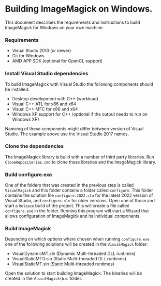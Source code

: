 # Building ImageMagick on Windows.

This document describes the requirements and instructions to build ImageMagick for Windows on your own machine.

### Requirements

- Visual Studio 2013 (or newer)
- Git for Windows
- AMD APP SDK (optional for OpenCL support)

### Install Visual Studio dependencies

To build ImageMagick with Visual Studio the following components should be installed:

- Desktop development with C++ (workload)
- Visual C++ ATL for x86 and x64
- Visual C++ MFC for x86 and x64
- Windows XP support for C++ (optional if the output needs to run on Windows XP)

Nameing of these components might differ between version of Visual Studio. The example above use the Visual Studio
2017 names.

### Clone the dependencies

The ImageMagick library is build with a number of third party libraries. Run `CloneRepositories.cmd` to clone
these libraries and the ImageMagick library.

### Build configure.exe

One of the folders that was created in the previous step is called `VisualMagick` and this folder contains a
folder called `configure`. This folder contains the solution file `configure.2022.sln` for the latest 2022
version of Visual Studio, and `configure.sln` for older versions. Open one of those and start a `Release`
build of the project. This will create a file called `configure.exe` in the folder. Running this program
will start a Wizard that allows configuration of ImageMagick and its individual components.

### Build ImageMagick

Depending on which options where chosen when running `configure.exe` one of the following solutions will be created
in the `VisualMagick` folder:

- VisualDynamicMT.sln (Dynamic Multi-threaded DLL runtimes)
- VisualStaticMTD.sln (Static Multi-threaded DLL runtimes)
- VisualStaticMT.sln (Static Multi-threaded runtimes)

Open the solution to start building ImageMagick. The binaries will be created in the `VisualMagick\bin` folder.
